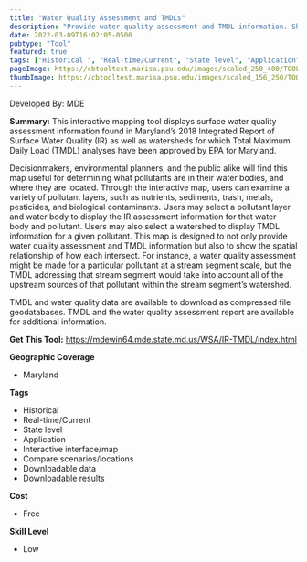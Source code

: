 ```yaml
---
title: "Water Quality Assessment and TMDLs"
description: "Provide water quality assessment and TMDL information. Show the spatial relationship of how each intersect"
date: 2022-03-09T16:02:05-0500
pubtype: "Tool"
featured: true
tags: ["Historical ", "Real-time/Current", "State level", "Application", "Interactive interface/map", "Compare scenarios/locations", "Downloadable data", "Downloadable results"]
pageImage: https://cbtooltest.marisa.psu.edu/images/scaled_250_400/TOOLID_50.0_ScreenCapture-1.png
thumbImage: https://cbtooltest.marisa.psu.edu/images/scaled_156_250/TOOLID_50.0_ScreenCapture-1.png
---
```

Developed By: MDE

**Summary:** This interactive mapping tool displays surface water quality assessment information found in Maryland’s 2018 Integrated Report of Surface Water Quality (IR) as well as watersheds for which Total Maximum Daily Load (TMDL) analyses have been approved by EPA for Maryland. 

Decisionmakers, environmental planners, and the public alike will find this map useful for determining what pollutants are in their water bodies, and where they are located. Through the interactive map, users can examine a variety of pollutant layers, such as nutrients, sediments, trash, metals, pesticides, and biological contaminants. Users may select a pollutant layer and  water body to display the IR assessment information for that water body and pollutant. Users may also select a watershed to display TMDL information for a given pollutant. This map is designed to not only provide water quality assessment and TMDL information but also to show the spatial relationship of how each intersect. For instance, a water quality assessment might be made for a particular pollutant at a stream segment scale, but the TMDL addressing that stream segment would take into account all of the upstream sources of that pollutant within the stream segment’s watershed. 

TMDL and water quality data are available to download as compressed file geodatabases. TMDL and the water quality assessment report are available for additional information.


__**Get This Tool:**__ https://mdewin64.mde.state.md.us/WSA/IR-TMDL/index.html


__**Geographic Coverage**__
- Maryland

__**Tags**__
-  Historical 
-  Real-time/Current
-  State level
-  Application
-  Interactive interface/map
-  Compare scenarios/locations
-  Downloadable data
-  Downloadable results

__**Cost**__
- Free

__**Skill Level**__
- Low
